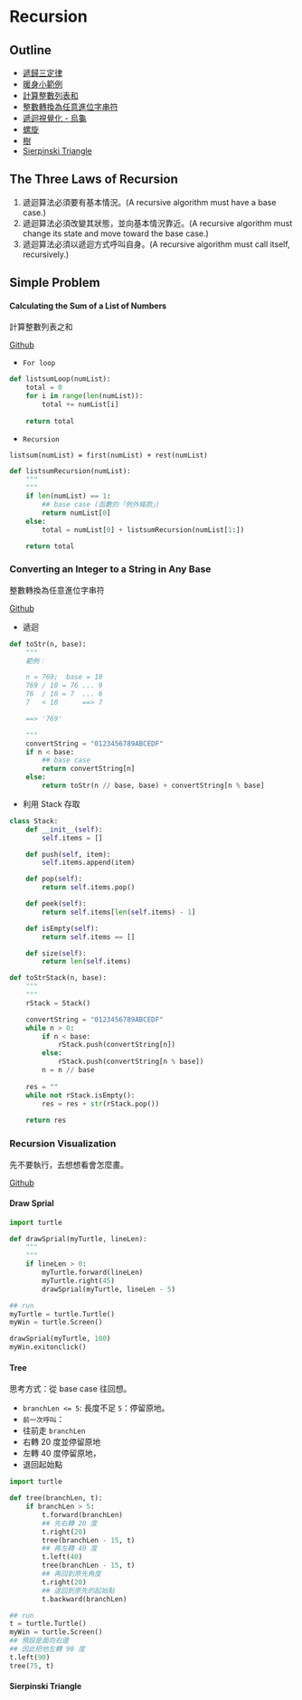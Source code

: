 # Recursion

## Outline
* [遞歸三定律](#the-three-laws-of-recursion)
* [暖身小範例](#simple-problem)
 * [計算整數列表和](#calculating-the-sum-of-a-list-of-numbers)
 * [整數轉換為任意進位字串符](#converting-an-integer-to-a-string-in-any-base)
* [遞迴視覺化 - 烏龜](#recursion_visualization)
 * [螺旋](#draw-sprial)
 * [樹](#tree)
* [Sierpinski Triangle](#sierpinski-triangle)

## The Three Laws of Recursion

1. 遞迴算法必須要有基本情況。(A recursive algorithm must have a base case.)
2. 遞迴算法必須改變其狀態，並向基本情況靠近。(A recursive algorithm must change its state and move toward the base case.)
3. 遞迴算法必須以遞迴方式呼叫自身。(A recursive algorithm must call itself, recursively.)

## Simple Problem

#### Calculating the Sum of a List of Numbers
計算整數列表之和

[Github](https://github.com/kstseng/dsa-ml-tool-note/blob/master/DSA/ProblemSolvingWithAlgorithmsAndDataStructures/CODE/Recursion/recursion_sum_of_list.py)

* `For loop`

```python
def listsumLoop(numList):
    total = 0
    for i in range(len(numList)):
        total += numList[i]
    
    return total
```

* `Recursion`

```
listsum(numList) = first(numList) + rest(numList)
```

```python
def listsumRecursion(numList):
    """ 
    """
    if len(numList) == 1:
        ## base case (函數的「例外條款」)
        return numList[0]
    else:
        total = numList[0] + listsumRecursion(numList[1:])

    return total
```


### Converting an Integer to a String in Any Base
整數轉換為任意進位字串符

[Github](https://github.com/kstseng/dsa-ml-tool-note/blob/master/DSA/ProblemSolvingWithAlgorithmsAndDataStructures/CODE/Recursion/recursion_converting_int_to_str.py)

* 遞迴

```python
def toStr(n, base):
    """
    範例：

    n = 769;  base = 10
    769 / 10 = 76 ... 9
    76  / 10 = 7  ... 6
    7   < 10      ==> 7

    ==> '769'

    """
    convertString = "0123456789ABCEDF"
    if n < base:
        ## base case
        return convertString[n]
    else:
        return toStr(n // base, base) + convertString[n % base]
```

* 利用 Stack 存取

```python
class Stack:
    def __init__(self):
        self.items = []

    def push(self, item):
        self.items.append(item)

    def pop(self):
        return self.items.pop()

    def peek(self):
        return self.items[len(self.items) - 1]

    def isEmpty(self):
        return self.items == []

    def size(self):
        return len(self.items)

def toStrStack(n, base):
    """
    """
    rStack = Stack()

    convertString = "0123456789ABCEDF"
    while n > 0:
        if n < base:
            rStack.push(convertString[n])
        else:
            rStack.push(convertString[n % base])
        n = n // base
    
    res = ""
    while not rStack.isEmpty():
        res = res + str(rStack.pop())
    
    return res
```

### Recursion Visualization

先不要執行，去想想看會怎麼畫。

[Github](https://github.com/kstseng/dsa-ml-tool-note/blob/master/DSA/ProblemSolvingWithAlgorithmsAndDataStructures/CODE/Recursion/recursion_turtle.py)

#### Draw Sprial

```python
import turtle

def drawSprial(myTurtle, lineLen):
    """
    """
    if lineLen > 0:
        myTurtle.forward(lineLen)
        myTurtle.right(45)
        drawSprial(myTurtle, lineLen - 5)

## run
myTurtle = turtle.Turtle()
myWin = turtle.Screen()

drawSprial(myTurtle, 100)
myWin.exitonclick()

```

#### Tree

思考方式：從 base case 往回想。

* `branchLen <= 5`: 長度不足 `5`：停留原地。
* `前一次呼叫`：
 * 往前走 `branchLen`
 * 右轉 20 度並停留原地
 * 左轉 40 度停留原地，
 * 退回起始點


```python
import turtle

def tree(branchLen, t):
    if branchLen > 5:
        t.forward(branchLen)
        ## 先右轉 20 度
        t.right(20)
        tree(branchLen - 15, t)
        ## 再左轉 40 度
        t.left(40)
        tree(branchLen - 15, t)
        ## 再回到原先角度
        t.right(20)
        ## 退回到原先的起始點
        t.backward(branchLen)

## run
t = turtle.Turtle()
myWin = turtle.Screen()
## 預設是面向右邊
## 因此把他左轉 90 度
t.left(90)
tree(75, t)
```

#### Sierpinski Triangle

